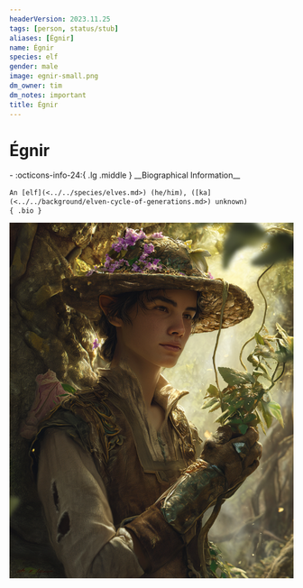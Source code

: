 ```yaml
---
headerVersion: 2023.11.25
tags: [person, status/stub]
aliases: [Égnir]
name: Égnir
species: elf
gender: male
image: egnir-small.png
dm_owner: tim
dm_notes: important
title: Égnir
---
```

# Égnir
<div class="grid cards ext-narrow-margin ext-one-column" markdown>
- :octicons-info-24:{ .lg .middle } __Biographical Information__

    An [elf](<../../species/elves.md>) (he/him), ([ka](<../../background/elven-cycle-of-generations.md>) unknown)  
    { .bio }

</div>


![Egnir](../../assets/egnir.png)